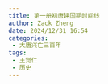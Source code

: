 ```yaml
---
title: 第一册初唐建国期时间线
author: Zack Zheng
date: 2024/12/31 16:54
categories:
 - 大唐兴亡三百年
tags:
 - 王觉仁
 - 历史
---
```


<simple-img src="https://gitee.com/zackzhengxy/picGallery/raw/main/imgs/初唐创业建国期.png"></simple-img>

